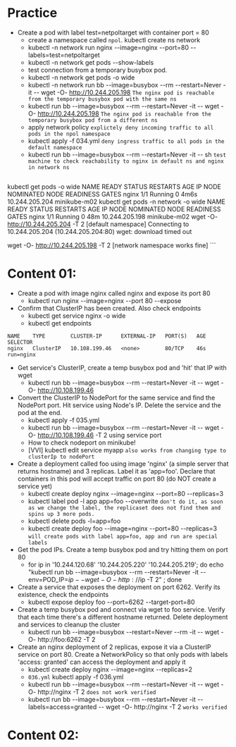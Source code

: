 # Practice
- Create a pod with label test=netpoltarget with container port = 80
    - create a namespace called `npol`. kubectl create ns network
    - kubectl -n network run nginx --image=nginx --port=80 --labels=test=netpoltarget
    - kubectl -n network get pods --show-labels
    - test connection from a temporary busybox pod.
    - kubectl -n network get pods -o wide
    - kubectl -n network run bb --image=busybox --rm --restart=Never -it -- wget -O- http://10.244.205.198 `The nginx pod is reachable from the temporary busybox pod with the same ns`
    - kubectl run bb --image=busybox --rm --restart=Never -it -- wget -O- http://10.244.205.198 `The nginx pod is reachable from the temporary busybox pod from a different ns`
    - apply network policy `explictely deny incoming traffic to all pods in the npol namespace`
    - kubectl apply -f 034.yml `deny ingress traffic to all pods in the default namespace`
    - kubectl run bb --image=busybox --rm --restart=Never -it -- sh `test machine to check reachability to nginx in default ns and nginx in network ns`
    ```
kubectl get pods -o wide
NAME    READY   STATUS    RESTARTS   AGE    IP               NODE           NOMINATED NODE   READINESS GATES
nginx   1/1     Running   0          4m6s   10.244.205.204   minikube-m02   <none>           <none>
kubectl get pods -n network -o wide
NAME    READY   STATUS    RESTARTS   AGE   IP               NODE           NOMINATED NODE   READINESS GATES
nginx   1/1     Running   0          48m   10.244.205.198   minikube-m02   <none>           <none>
wget -O- http://10.244.205.204 -T 2 [default namespace]
Connecting to 10.244.205.204 (10.244.205.204:80)
wget: download timed out

wget -O- http://10.244.205.198 -T 2 [network namespace works fine]
    ```

# Content 01:
- Create a pod with image nginx called nginx and expose its port 80
    - kubectl run nginx --image=nginx --port 80 --expose
- Confirm that ClusterIP has been created. Also check endpoints
    - kubectl get service nginx -o wide
    - kubectl get endpoints
```
NAME    TYPE        CLUSTER-IP      EXTERNAL-IP   PORT(S)   AGE   SELECTOR
nginx   ClusterIP   10.108.199.46   <none>        80/TCP    46s   run=nginx
```
- Get service's ClusterIP, create a temp busybox pod and 'hit' that IP with wget
    - kubectl run bb --image=busybox --rm --restart=Never -it -- wget -O- http://10.108.199.46
- Convert the ClusterIP to NodePort for the same service and find the NodePort port. Hit service using Node's IP. Delete the service and the pod at the end.
    - kubectl apply -f 035.yml
    - kubectl run bb --image=busybox --rm --restart=Never -it -- wget -O- http://10.108.199.46 -T 2 using service port
    - How to check nodeport on minikube!
    - [VVI] kubectl edit service myapp `also works from changing type to clusterIp to nodePort`
- Create a deployment called foo using image 'nginx' (a simple server that returns hostname) and 3 replicas. Label it as 'app=foo'. Declare that containers in this pod will accept traffic on port 80 (do NOT create a service yet)
    - kubectl create deploy nginx --image=nginx --port=80 --replicas=3
    - kubectl label pod -l app app=foo --overwrite `don't do it, as soon as we change the label, the replicaset does not find them and spins up 3 more pods.`
    - kubectl delete pods -l=app=foo 
    - kubectl create deploy foo --image=nginx --port=80 --replicas=3 `will create pods with label app=foo, app and run are special labels` 
- Get the pod IPs. Create a temp busybox pod and try hitting them on port 80
    - for ip in '10.244.120.68' '10.244.205.220' '10.244.205.219'; do echo "kubectl run bb --image=busybox --rm --restart=Never -it --env=POD_IP=$ip -- wget -O- http://$ip -T 2" ; done
- Create a service that exposes the deployment on port 6262. Verify its existence, check the endpoints
    - kubectl expose deploy foo --port=6262 --target-port=80
- Create a temp busybox pod and connect via wget to foo service. Verify that each time there's a different hostname returned. Delete deployment and services to cleanup the cluster
    -  kubectl run bb --image=busybox --restart=Never --rm -it -- wget -O- http://foo:6262 -T 2
- Create an nginx deployment of 2 replicas, expose it via a ClusterIP service on port 80. Create a NetworkPolicy so that only pods with labels 'access: granted' can access the deployment and apply it
    - kubectl create deploy nginx --image=nginx --replicas=2
    - `036.yml` kubectl apply -f 036.yml
    - kubectl run bb --image=busybox --rm --restart=Never -it -- wget -O- http://nginx -T 2 `does not work verified`
    - kubectl run bb --image=busybox --rm --restart=Never -it --labels=access=granted -- wget -O- http://nginx -T 2 `works verified`

# Content 02:
